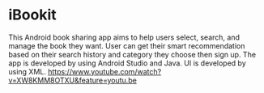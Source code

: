 # iBookit

This Android book sharing app aims to help users select, search, and manage the book they want. User can get their smart recommendation based on their search history and category they choose then sign up. The app is developed by using Android Studio and Java. UI is developed by using XML.
https://www.youtube.com/watch?v=XW8KMM8OTXU&feature=youtu.be
